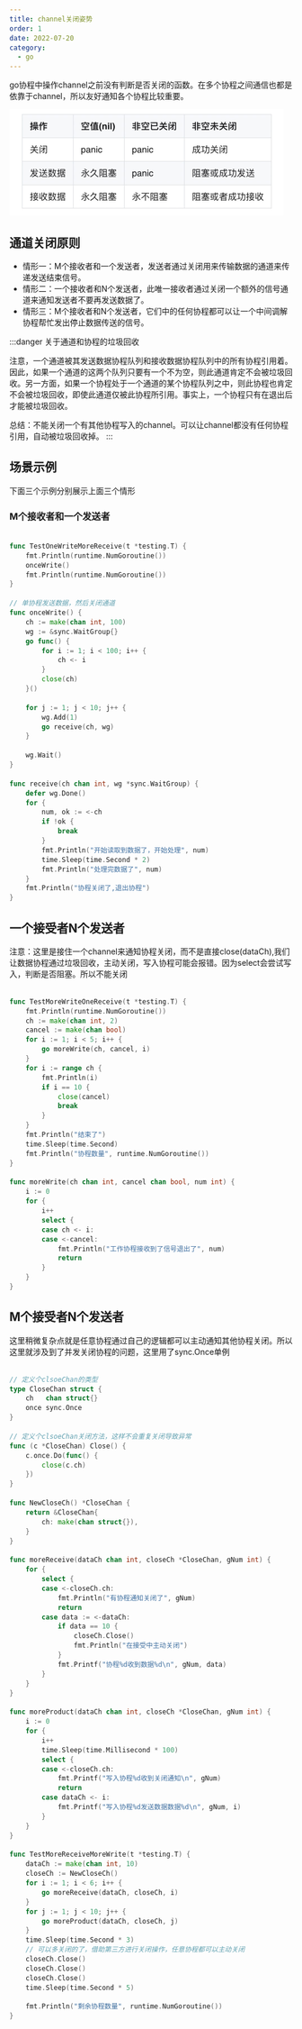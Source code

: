 ```yaml
---
title: channel关闭姿势
order: 1
date: 2022-07-20
category:
  - go
---
```


go协程中操作channel之前没有判断是否关闭的函数。在多个协程之间通信也都是依靠于channel，所以友好通知各个协程比较重要。

![channel通知](./assets/channel-status.png)

## 通道关闭原则

- 情形一：M个接收者和一个发送者，发送者通过关闭用来传输数据的通道来传递发送结束信号。
- 情形二：一个接收者和N个发送者，此唯一接收者通过关闭一个额外的信号通道来通知发送者不要再发送数据了。
- 情形三：M个接收者和N个发送者，它们中的任何协程都可以让一个中间调解协程帮忙发出停止数据传送的信号。

:::danger
关于通道和协程的垃圾回收

注意，一个通道被其发送数据协程队列和接收数据协程队列中的所有协程引用着。因此，如果一个通道的这两个队列只要有一个不为空，则此通道肯定不会被垃圾回收。另一方面，如果一个协程处于一个通道的某个协程队列之中，则此协程也肯定不会被垃圾回收，即使此通道仅被此协程所引用。事实上，一个协程只有在退出后才能被垃圾回收。

总结：不能关闭一个有其他协程写入的channel。可以让channel都没有任何协程引用，自动被垃圾回收掉。
:::

## 场景示例

下面三个示例分别展示上面三个情形

### M个接收者和一个发送者

```go

func TestOneWriteMoreReceive(t *testing.T) {
	fmt.Println(runtime.NumGoroutine())
	onceWrite()
	fmt.Println(runtime.NumGoroutine())
}

// 单协程发送数据，然后关闭通道
func onceWrite() {
	ch := make(chan int, 100)
	wg := &sync.WaitGroup{}
	go func() {
		for i := 1; i < 100; i++ {
			ch <- i
		}
		close(ch)
	}()

	for j := 1; j < 10; j++ {
		wg.Add(1)
		go receive(ch, wg)
	}

	wg.Wait()
}

func receive(ch chan int, wg *sync.WaitGroup) {
	defer wg.Done()
	for {
		num, ok := <-ch
		if !ok {
			break
		}
		fmt.Println("开始读取到数据了，开始处理", num)
		time.Sleep(time.Second * 2)
		fmt.Println("处理完数据了", num)
	}
	fmt.Println("协程关闭了,退出协程")
}
```

## 一个接受者N个发送者

注意：这里是接住一个channel来通知协程关闭，而不是直接close(dataCh),我们让数据协程通过垃圾回收，主动关闭，写入协程可能会报错。因为select会尝试写入，判断是否阻塞。所以不能关闭

```go

func TestMoreWriteOneReceive(t *testing.T) {
	fmt.Println(runtime.NumGoroutine())
	ch := make(chan int, 2)
	cancel := make(chan bool)
	for i := 1; i < 5; i++ {
		go moreWrite(ch, cancel, i)
	}
	for i := range ch {
		fmt.Println(i)
		if i == 10 {
			close(cancel)
			break
		}
	}
	fmt.Println("结束了")
	time.Sleep(time.Second)
	fmt.Println("协程数量", runtime.NumGoroutine())
}

func moreWrite(ch chan int, cancel chan bool, num int) {
	i := 0
	for {
		i++
		select {
		case ch <- i:
		case <-cancel:
			fmt.Println("工作协程接收到了信号退出了", num)
			return
		}
	}
}
```

## M个接受者N个发送者

这里稍微复杂点就是任意协程通过自己的逻辑都可以主动通知其他协程关闭。所以这里就涉及到了并发关闭协程的问题，这里用了sync.Once单例

```go

// 定义个clsoeChan的类型
type CloseChan struct {
	ch   chan struct{}
	once sync.Once
}

// 定义个clsoeChan关闭方法，这样不会重复关闭导致异常
func (c *CloseChan) Close() {
	c.once.Do(func() {
		close(c.ch)
	})
}

func NewCloseCh() *CloseChan {
	return &CloseChan{
		ch: make(chan struct{}),
	}
}

func moreReceive(dataCh chan int, closeCh *CloseChan, gNum int) {
	for {
		select {
		case <-closeCh.ch:
			fmt.Println("有协程通知关闭了", gNum)
			return
		case data := <-dataCh:
			if data == 10 {
				closeCh.Close()
				fmt.Println("在接受中主动关闭")
			}
			fmt.Printf("协程%d收到数据%d\n", gNum, data)
		}
	}
}

func moreProduct(dataCh chan int, closeCh *CloseChan, gNum int) {
	i := 0
	for {
		i++
		time.Sleep(time.Millisecond * 100)
		select {
		case <-closeCh.ch:
			fmt.Printf("写入协程%d收到关闭通知\n", gNum)
			return
		case dataCh <- i:
			fmt.Printf("写入协程%d发送数据数据%d\n", gNum, i)
		}
	}
}

func TestMoreReceiveMoreWrite(t *testing.T) {
	dataCh := make(chan int, 10)
	closeCh := NewCloseCh()
	for i := 1; i < 6; i++ {
		go moreReceive(dataCh, closeCh, i)
	}
	for j := 1; j < 10; j++ {
		go moreProduct(dataCh, closeCh, j)
	}
	time.Sleep(time.Second * 3)
	// 可以多关闭的了，借助第三方进行关闭操作，任意协程都可以主动关闭
	closeCh.Close()
	closeCh.Close()
	closeCh.Close()
	time.Sleep(time.Second * 5)

	fmt.Println("剩余协程数量", runtime.NumGoroutine())
}

```